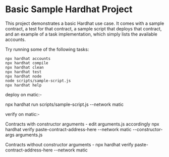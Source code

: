# Basic Sample Hardhat Project

This project demonstrates a basic Hardhat use case. It comes with a sample contract, a test for that contract, a sample script that deploys that contract, and an example of a task implementation, which simply lists the available accounts.

Try running some of the following tasks:

```shell
npx hardhat accounts
npx hardhat compile
npx hardhat clean
npx hardhat test
npx hardhat node
node scripts/sample-script.js
npx hardhat help
```

deploy on matic:-

npx hardhat run scripts/sample-script.js --network matic 

verify on matic:-

Contracts with constructor arguments - edit arguments.js accordingly
npx hardhat verify paste-contract-address-here --network matic --constructor-args arguments.js

Contracts without constructor arguments -
npx hardhat verify paste-contract-address-here --network matic



